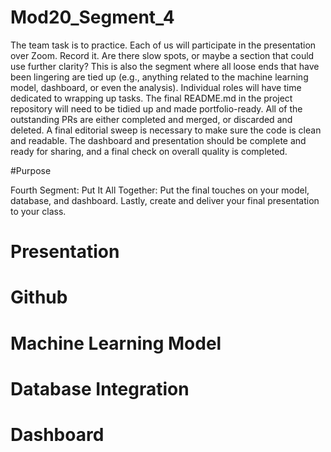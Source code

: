 # Mod20_Segment_4
The team task is to practice. Each of us will participate in the presentation over Zoom. Record it. Are there slow spots, or maybe a section that could use further clarity? This is also the segment where all loose ends that have been lingering are tied up (e.g., anything related to the machine learning model, dashboard, or even the analysis). Individual roles will have time dedicated to wrapping up tasks. The final README.md in the project repository will need to be tidied up and made portfolio-ready. All of the outstanding PRs are either completed and merged, or discarded and deleted. A final editorial sweep is necessary to make sure the code is clean and readable. The dashboard and presentation should be complete and ready for sharing, and a final check on overall quality is completed.

#Purpose

Fourth Segment: Put It All Together: Put the final touches on your model, database, and dashboard. Lastly, create and deliver your final presentation to your class.

# Presentation 

# Github 

# Machine Learning Model



# Database Integration 


# Dashboard


